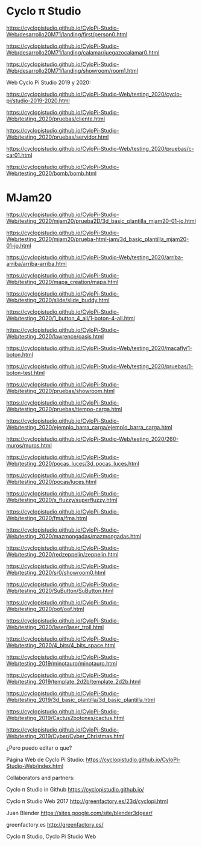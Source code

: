 # Cyclo π Studio

https://cyclopistudio.github.io/CyloPi-Studio-Web/desarrollo20M71/landing/first/person0.html

https://cyclopistudio.github.io/CyloPi-Studio-Web/desarrollo20M71/landing/calamar/juegazocalamar0.html

https://cyclopistudio.github.io/CyloPi-Studio-Web/desarrollo20M71/landing/showroom/room1.html 

Web Cyclo Pi Studio 2019 y 2020:

https://cyclopistudio.github.io/CyloPi-Studio-Web/testing_2020/cyclo-pi/studio-2019-2020.html

https://cyclopistudio.github.io/CyloPi-Studio-Web/testing_2020/pruebas/cliente.html

https://cyclopistudio.github.io/CyloPi-Studio-Web/testing_2020/pruebas/servidor.html

https://cyclopistudio.github.io/CyloPi-Studio-Web/testing_2020/pruebas/c-car01.html

https://cyclopistudio.github.io/CyloPi-Studio-Web/testing_2020/bomb/bomb.html

# MJam20

https://cyclopistudio.github.io/CyloPi-Studio-Web/testing_2020/mjam20/prueba2D/3d_basic_plantilla_mjam20-01-jo.html

https://cyclopistudio.github.io/CyloPi-Studio-Web/testing_2020/mjam20/prueba-html-jam/3d_basic_plantilla_mjam20-01-jo.html 

https://cyclopistudio.github.io/CyloPi-Studio-Web/testing_2020/arriba-arriba/arriba-arriba.html

https://cyclopistudio.github.io/CyloPi-Studio-Web/testing_2020/mapa_creation/mapa.html

https://cyclopistudio.github.io/CyloPi-Studio-Web/testing_2020/slide/slide_buddy.html

https://cyclopistudio.github.io/CyloPi-Studio-Web/testing_2020/1_button_4_all/1-boton-4-all.html

https://cyclopistudio.github.io/CyloPi-Studio-Web/testing_2020/lawrence/oasis.html

https://cyclopistudio.github.io/CyloPi-Studio-Web/testing_2020/macafly/1-boton.html

https://cyclopistudio.github.io/CyloPi-Studio-Web/testing_2020/pruebas/1-boton-test.html

https://cyclopistudio.github.io/CyloPi-Studio-Web/testing_2020/pruebas/showroom.html

https://cyclopistudio.github.io/CyloPi-Studio-Web/testing_2020/pruebas/tiempo-carga.html

https://cyclopistudio.github.io/CyloPi-Studio-Web/testing_2020/ejemplo_barra_carga/ejemplo_barra_carga.html

https://cyclopistudio.github.io/CyloPi-Studio-Web/testing_2020/260-muros/muros.html

https://cyclopistudio.github.io/CyloPi-Studio-Web/testing_2020/pocas_luces/3d_pocas_luces.html

https://cyclopistudio.github.io/CyloPi-Studio-Web/testing_2020/pocas/luces.html

https://cyclopistudio.github.io/CyloPi-Studio-Web/testing_2020/s_fluzzy/superfluzzy.html

https://cyclopistudio.github.io/CyloPi-Studio-Web/testing_2020/fma/fma.html

https://cyclopistudio.github.io/CyloPi-Studio-Web/testing_2020/mazmongadas/mazmongadas.html

https://cyclopistudio.github.io/CyloPi-Studio-Web/testing_2020/redzeppelin/zeppelin.html

https://cyclopistudio.github.io/CyloPi-Studio-Web/testing_2020/sr0/showroom0.html

https://cyclopistudio.github.io/CyloPi-Studio-Web/testing_2020/SuButton/SuButton.html

https://cyclopistudio.github.io/CyloPi-Studio-Web/testing_2020/oof/oof.html

https://cyclopistudio.github.io/CyloPi-Studio-Web/testing_2020/laser/laser_troll.html

https://cyclopistudio.github.io/CyloPi-Studio-Web/testing_2020/4_bits/4_bits_space.html

https://cyclopistudio.github.io/CyloPi-Studio-Web/testing_2019/minotauro/minotauro.html

https://cyclopistudio.github.io/CyloPi-Studio-Web/testing_2019/template_2d2b/template_2d2b.html

https://cyclopistudio.github.io/CyloPi-Studio-Web/testing_2019/3d_basic_plantilla/3d_basic_plantilla.html

https://cyclopistudio.github.io/CyloPi-Studio-Web/testing_2019/Cactus2botones/cactus.html

https://cyclopistudio.github.io/CyloPi-Studio-Web/testing_2019/Cyber/Cyber_Christmas.html

¿Pero puedo editar o que?


Página Web de  Cyclo Pi Studio:
https://cyclopistudio.github.io/CyloPi-Studio-Web/index.html

Collaborators and partners:

Cyclo π Studio in Github https://cyclopistudio.github.io/

Cyclo π Studio Web 2017  http://greenfactory.es/23d/cyclopi.html

Juan Blender  https://sites.google.com/site/blender3dgear/

greenfactory.es http://greenfactory.es/


Cyclo π Studio, Cyclo Pi Studio Web
